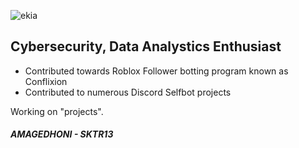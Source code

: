 ![ekia](https://media.discordapp.net/attachments/1205160692941066250/1205364369236430878/-Photoroom.png-Photoroom.png?ex=65d81a0c&is=65c5a50c&hm=c7ae3b4749edc7a8a4ef2ab7e6c99d17e6196c9d60e899354ee0bcf0d70d57d0&=&format=webp&quality=lossless&width=197&height=200)
## Cybersecurity, Data Analystics Enthusiast

* Contributed towards Roblox Follower botting program known as Conflixion
* Contributed to numerous Discord Selfbot projects


Working on "projects".



##### AMAGEDHONI - SKTR13
